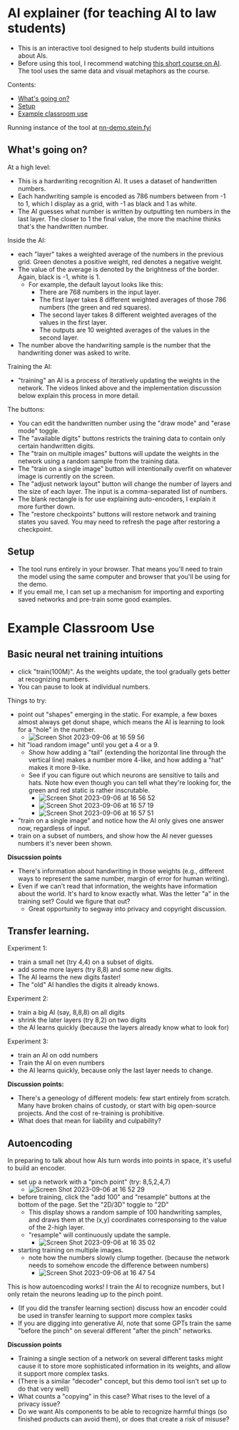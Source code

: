 # AI explainer (for teaching AI to law students)

 - This is an interactive tool designed to help students build intuitions about AIs.
 - Before using this tool, I recommend watching [this short course on AI](https://www.3blue1brown.com/topics/neural-networks). The tool uses the same data and visual metaphors as the course.

Contents:
 - [What's going on?](#intro)
 - [Setup](#setup)
 - [Example classroom use](#class)

Running instance of the tool at [nn-demo.stein.fyi](http://nn-demo.stein.fyi)


## What's going on? <a id='intro'></a>

At a high level:
 - This is a hardwriting recognition AI. It uses a dataset of handwritten numbers.
 - Each handwriting sample is encoded as 786 numbers between from -1 to 1, which I display as a grid, with -1 as black and 1 as white.
 - The AI guesses what number is written by outputting ten numbers in the last layer. The closer to 1 the final value, the more the machine thinks that's the handwritten number.

Inside the AI:
 - each "layer" takes a weighted average of the numbers in the previous grid. Green denotes a positive weight, red denotes a negative weight.
 - The value of the average is denoted by the brightness of the border. Again, black is -1, white is 1.
   - For example, the default layout looks like this:
     - There are 768 numbers in the input layer.
     - The first layer takes 8 different weighted averages of those 786 numbers (the green and red squares).
     - The second layer takes 8 different weighted averages of the values in the first layer.
     - The outputs are 10 weighted averages of the values in the second layer.
  - The number above the handwriting sample is the number that the handwriting doner was asked to write.

Training the AI:
  - "training" an AI is a process of iteratively updating the weights in the network. The videos linked above and the implementation discussion below explain this process in more detail.

The buttons: 
  - You can edit the handwritten number using the "draw mode" and "erase mode" toggle.
  - The "available digits" buttons restricts the training data to contain only certain handwritten digits.
  - The "train on multiple images" buttons will update the weights in the network using a random sample from the training data.
  - The "train on a single image" button will intentionally overfit on whatever image is currently on the screen.
  - The "adjust network layout" button will change the number of layers and the size of each layer. The input is a comma-separated list of numbers.
  - The blank rectangle is for use explaining auto-encoders, I explain it more further down.
  - The "restore checkpoints" buttons will restore network and training states you saved. You may need to refresh the page after restoring a checkpoint.

## Setup <a id='setup'></a>

 - The tool runs entirely in your browser. That means you'll need to train the model using the same computer and browser that you'll be using for the demo.
 - If you email me, I can set up a mechanism for importing and exporting saved networks and pre-train some good examples.


# Example Classroom Use <a id='class'></a>

## Basic neural net training intuitions

 - click "train(100M)". As the weights update, the tool gradually gets better at recognizing numbers.
 - You can pause to look at individual numbers.

Things to try:
 - point out "shapes" emerging in the static. For example, a few boxes almost always get donut shape, which means the AI is learning to look for a "hole" in the number.
   - ![Screen Shot 2023-09-06 at 16 59 56](https://github.com/davidbstein/nn_explainer.stein.fyi/assets/1490241/00e17e32-8497-483a-8030-830c9afe145d)
 - hit "load random image" until you get a 4 or a 9.
   - Show how adding a "tail" (extending the horizontal line through the vertical line) makes a number more 4-like, and how adding a "hat" makes it more 9-like.
   - See if you can figure out which neurons are sensitive to tails and hats. Note how even though you can tell what they're looking for, the green and red static is rather inscrutable.
     - ![Screen Shot 2023-09-06 at 16 56 52](https://github.com/davidbstein/nn_explainer.stein.fyi/assets/1490241/0dcad630-d3b6-44aa-953c-117c619f4d33)
     - ![Screen Shot 2023-09-06 at 16 57 19](https://github.com/davidbstein/nn_explainer.stein.fyi/assets/1490241/85396e4e-1e09-46c8-81b8-5565dd3eab62)
     - ![Screen Shot 2023-09-06 at 16 57 51](https://github.com/davidbstein/nn_explainer.stein.fyi/assets/1490241/4740055a-89cd-4fa8-8f69-7b17119b9f07)
 - "train on a single image" and notice how the AI only gives one answer now, regardless of input.
 - train on a subset of numbers, and show how the AI never guesses numbers it's never been shown.

**Disucssion points** 
 - There's information about handwriting in those weights (e.g., different ways to represent the same number, margin of error for human writing).
 - Even if we can't read that information, the weights have information about the world. It's hard to know exactly what. Was the letter "a" in the training set? Could we figure that out?
    - Great opportunity to segway into privacy and copyright discussion.

## Transfer learning.

Experiment 1:
 - train a small net (try 4,4) on a subset of digits.
 - add some more layers (try 8,8) and some new digits.
 - The AI learns the new digits faster!
 - The "old" AI handles the digits it already knows.

Experiment 2:
 - train a big AI (say, 8,8,8) on all digits
 - shrink the later layers (try 8,2) on two digits
 - the AI learns quickly (because the layers already know what to look for)

Experiment 3:
 - train an AI on odd numbers
 - Train the AI on even numbers
 - the AI learns quickly, because only the last layer needs to change.

**Discussion points:**
  - There's a geneology of different models: few start entirely from scratch. Many have broken chains of custody, or start with big open-source projects. And the cost of re-training is prohibitive.
  - What does that mean for liability and culpability?

## Autoencoding

In preparing to talk about how AIs turn words into points in space, it's useful to build an encoder.

  - set up a network with a "pinch point" (try: 8,5,2,4,7)
    - ![Screen Shot 2023-09-06 at 16 52 29](https://github.com/davidbstein/nn_explainer.stein.fyi/assets/1490241/d70ce8a5-a1ea-4000-bb1c-72b5ea68653d)
  - before training, click the "add 100" and "resample" buttons at the bottom of the page. Set the "2D/3D" toggle to "2D"
    - This display shows a random sample of 100 handwriting samples, and draws them at the (x,y) coordinates corresponsing to the value of the 2-high layer.
    - "resample" will continuously update the sample.
      - ![Screen Shot 2023-09-06 at 16 35 02](https://github.com/davidbstein/nn_explainer.stein.fyi/assets/1490241/2aa76bfb-f808-4f98-83a6-1a6ab9ca6028)
  - starting training on multiple images.
    - note how the numbers  slowly clump together. (because the network needs to somehow encode the difference between numbers)
      - ![Screen Shot 2023-09-06 at 16 47 54](https://github.com/davidbstein/nn_explainer.stein.fyi/assets/1490241/3f4b9bcf-3f8c-4e31-b1c0-dc9ccfe79573)

   
This is how autoencoding works! I train the AI to recognize numbers, but I only retain the neurons leading up to the pinch point.
 - (If you did the transfer learning section) discuss how an encoder could be used in transfer learning to support more complex tasks
 - If you are digging into generative AI, note that some GPTs train the same "before the pinch" on several different "after the pinch" networks.

**Discussion points**
 - Training a single section of a network on several different tasks might cause it to store more sophisticated information in its weights, and allow it support more complex tasks.
 - (There is a similar "decoder" concept, but this demo tool isn't set up to do that very well)
 - What counts a "copying" in this case? What rises to the level of a privacy issue?
 - Do we want AIs components to be able to recognize harmful things (so finished products can avoid them), or does that create a risk of misuse?
